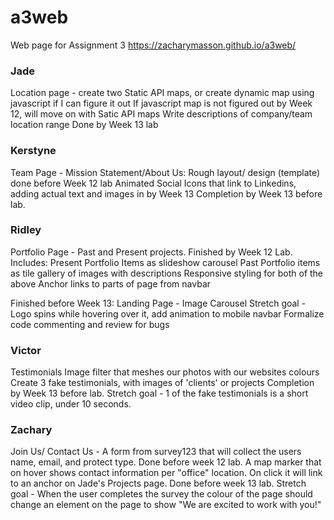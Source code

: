 # a3web
Web page for Assignment 3
https://zacharymasson.github.io/a3web/


### Jade
Location page - create two Static API maps, or create dynamic map using javascript if I can figure it out
If javascript map is not figured out by Week 12, will move on with Satic API maps
Write descriptions of company/team location range
Done by Week 13 lab

### Kerstyne
Team Page - Mission Statement/About Us: Rough layout/ design (template) done before Week 12 lab
Animated Social Icons that link to Linkedins, adding actual text and images in by Week 13
Completion by Week 13 before lab. 

### Ridley
Portfolio Page - Past and Present projects. Finished by Week 12 Lab. Includes:
Present Portfolio Items as slideshow carousel
Past Portfolio items as tile gallery of images with descriptions
Responsive styling for both of the above
Anchor links to parts of page from navbar

Finished before Week 13:
Landing Page - Image Carousel
Stretch goal - Logo spins while hovering over it, add animation to mobile navbar
Formalize code commenting and review for bugs

### Victor
Testimonials
Image filter that meshes our photos with our websites colours
Create 3 fake testimonials, with images of 'clients' or projects Completion by Week 13 before lab. 
Stretch goal - 1 of the fake testimonials is a short video clip, under 10 seconds.

### Zachary
Join Us/ Contact Us - A form from survey123 that will collect the users name, email, and protect type. Done before week 12 lab. 
A map marker that on hover shows contact information per "office" location. On click it will link to an anchor on Jade's Projects page. Done before week 13 lab. 
Stretch goal - When the user completes the survey the colour of the page should change an element on the page to show "We are excited to work with you!"

